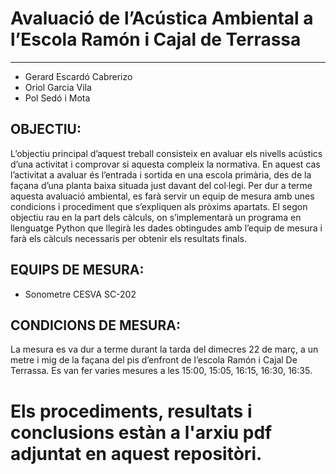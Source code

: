 # Avaluació de l’Acústica Ambiental a l’Escola Ramón i Cajal de Terrassa
---
- Gerard Escardó Cabrerizo
- Oriol Garcia Vila
- Pol Sedó i Mota

## OBJECTIU:
L’objectiu principal d’aquest treball consisteix en avaluar els nivells acústics d’una activitat i comprovar si aquesta compleix la normativa. En aquest cas l’activitat a avaluar és l’entrada i sortida en una escola primària, des de la façana d’una planta baixa situada just davant del col·legi. Per dur a terme aquesta avaluació ambiental, es farà servir un equip de mesura amb unes condicions i procediment que s’expliquen als pròxims apartats.
El segon objectiu rau en la part dels càlculs, on s’implementarà un programa en llenguatge Python que llegirà les dades obtingudes amb l’equip de mesura i farà els càlculs necessaris per obtenir els resultats finals.

## EQUIPS DE MESURA:
* Sonometre CESVA SC-202

## CONDICIONS DE MESURA:

La mesura es va dur a terme durant la tarda del dimecres 22 de març, a un metre i mig de la façana del pis d’enfront de l’escola Ramón i Cajal De Terrassa.
Es van fer varies mesures a les 15:00, 15:05, 16:15, 16:30, 16:35.

# Els procediments, resultats i conclusions estàn a l'arxiu pdf adjuntat en aquest repositòri.


